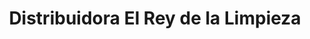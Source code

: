 ---
title: "Distribuidora El Rey de la Limpieza"
url: /san-isidro-de-el-general/distribuidora-el-rey-de-la-limpieza/
shop: Allgemein
---